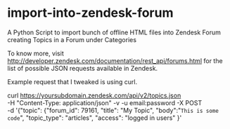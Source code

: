 import-into-zendesk-forum
=========================

A Python Script to import bunch of offline HTML files into Zendesk Forum creating Topics in a Forum under Categories

To know more, visit http://developer.zendesk.com/documentation/rest_api/forums.html for the list of possible JSON requests available in Zendesk.

Example request that I tweaked is using curl.

curl https://yoursubdomain.zendesk.com/api/v2/topics.json \
 -H "Content-Type: application/json" -v -u email:password -X POST \
 -d '{"topic": {"forum_id": 79161, "title": "My Topic", "body":"<code>This is some code</code>", "topic_type": "articles", "access": "logged in users" }'

